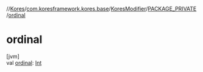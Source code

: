 //[Kores](../../../../index.md)/[com.koresframework.kores.base](../../index.md)/[KoresModifier](../index.md)/[PACKAGE_PRIVATE](index.md)/[ordinal](ordinal.md)

# ordinal

[jvm]\
val [ordinal](ordinal.md): [Int](https://kotlinlang.org/api/latest/jvm/stdlib/kotlin/-int/index.html)
